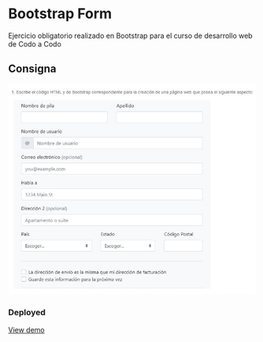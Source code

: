 # Bootstrap Form

Ejercicio obligatorio realizado en Bootstrap para el curso de desarrollo web de Codo a Codo

## Consigna

![Consigna](./Consigna.jpg)

### Deployed

[View demo](https://bootstrap-form-cac.netlify.app/)
